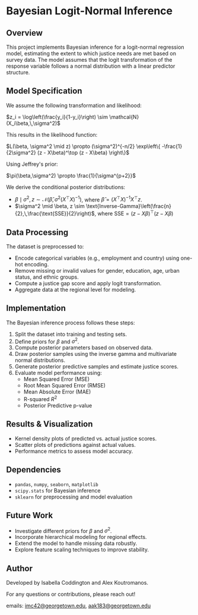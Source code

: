 # Bayesian Logit-Normal Inference

## Overview
This project implements Bayesian inference for a logit-normal regression model, estimating the extent to which justice needs are met based on survey data. The model assumes that the logit transformation of the response variable follows a normal distribution with a linear predictor structure.

## Model Specification
We assume the following transformation and likelihood:

$z_i = \log\left(\frac{y_i}{1-y_i}\right) \sim \mathcal{N}(X_i\beta,\,\sigma^2)$

This results in the likelihood function:

$L(\beta, \sigma^2 \mid z) \propto (\sigma^2)^{-n/2} \exp\left\{ -\frac{1}{2\sigma^2} (z - X\beta)^\top (z - X\beta) \right\}$

Using Jeffrey's prior:

$\pi(\beta,\sigma^2) \propto \frac{1}{\sigma^{p+2}}$

We derive the conditional posterior distributions:

- $\beta \mid \sigma^2, z \sim \mathcal{N}\left(\hat{\beta}, \sigma^2 (X^\top X)^{-1}\right)$, where $\hat{\beta} = (X^\top X)^{-1}X^\top z$.
- $\sigma^2 \mid \beta, z \sim \text{Inverse-Gamma}\left(\frac{n}{2},\,\frac{\text{SSE}}{2}\right)$, where $\text{SSE} = (z - X\beta)^\top (z - X\beta)$

## Data Processing
The dataset is preprocessed to:
- Encode categorical variables (e.g., employment and country) using one-hot encoding.
- Remove missing or invalid values for gender, education, age, urban status, and ethnic groups.
- Compute a justice gap score and apply logit transformation.
- Aggregate data at the regional level for modeling.

## Implementation
The Bayesian inference process follows these steps:
1. Split the dataset into training and testing sets.
2. Define priors for $\beta$ and $\sigma^2$.
3. Compute posterior parameters based on observed data.
4. Draw posterior samples using the inverse gamma and multivariate normal distributions.
5. Generate posterior predictive samples and estimate justice scores.
6. Evaluate model performance using:
   - Mean Squared Error (MSE)
   - Root Mean Squared Error (RMSE)
   - Mean Absolute Error (MAE)
   - R-squared $R^2$
   - Posterior Predictive p-value

## Results & Visualization
- Kernel density plots of predicted vs. actual justice scores.
- Scatter plots of predictions against actual values.
- Performance metrics to assess model accuracy.

## Dependencies
- `pandas`, `numpy`, `seaborn`, `matplotlib`
- `scipy.stats` for Bayesian inference
- `sklearn` for preprocessing and model evaluation

## Future Work
- Investigate different priors for $\beta$ and $\sigma^2$.
- Incorporate hierarchical modeling for regional effects.
- Extend the model to handle missing data robustly.
- Explore feature scaling techniques to improve stability.

## Author
Developed by Isabella Coddington and Alex Koutromanos.

For any questions or contributions, please reach out!

emails: imc42@georgetown.edu, aak183@georgetown.edu

